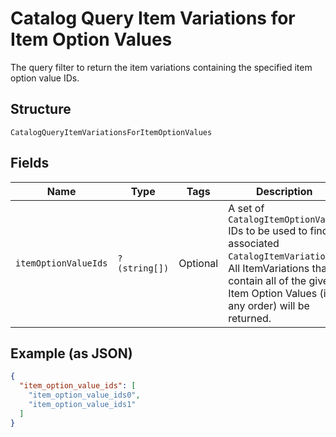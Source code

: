 
# Catalog Query Item Variations for Item Option Values

The query filter to return the item variations containing the specified item option value IDs.

## Structure

`CatalogQueryItemVariationsForItemOptionValues`

## Fields

| Name | Type | Tags | Description | Getter | Setter |
|  --- | --- | --- | --- | --- | --- |
| `itemOptionValueIds` | `?(string[])` | Optional | A set of `CatalogItemOptionValue` IDs to be used to find associated<br>`CatalogItemVariation`s. All ItemVariations that contain all of the given<br>Item Option Values (in any order) will be returned. | getItemOptionValueIds(): ?array | setItemOptionValueIds(?array itemOptionValueIds): void |

## Example (as JSON)

```json
{
  "item_option_value_ids": [
    "item_option_value_ids0",
    "item_option_value_ids1"
  ]
}
```

